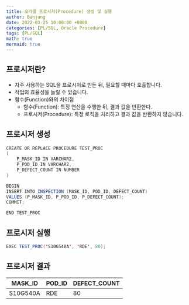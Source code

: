 ```yaml
---
title: 오라클 프로시저(Procedure) 생성 및 실행
author: Banjung
date: 2022-03-25 10:00:00 +0800
categories: [PL/SQL, Oracle Procedure]
tags: [PL/SQL]
math: true
mermaid: true
---
```


## 프로시저란?
- 자주 사용하는 SQL을 프로시저로 만든 뒤, 필요할 때마다 호출합니다.
- 작업의 효율성을 늘릴 수 있습니다.
- 함수(Function)와의 차이점
  - 함수(Function): 특정 연산을 수행한 뒤, 결과 값을 반환한다.
  - 프로시저(Procedure): 특정 로직을 처리하고 결과 값을 반환하지 않습니다.
## 프로시저 생성
```java
CREATE OR REPLACE PROCEDURE TEST_PROC
(
    P_MASK_ID IN VARCHAR2,
    P_POD_ID IN VARCHAR2,
    P_DEFECT_COUNT IN NUMBER
)

BEGIN
INSERT INTO INSPECTION (MASK_ID, POD_ID, DEFECT_COUNT)
VALUES (P_MASK_ID, P_POD_ID, P_DEFECT_COUNT);
COMMIT;

END TEST_PROC
```
## 프로시저 실행
```java
EXEC TEST_PROC('S10G540A', 'RDE', 80);
```

## 프로시저 결과
|MASK_ID|POD_ID|DEFECT_COUNT|
|---|---|---|
|S10G540A|RDE|80|
